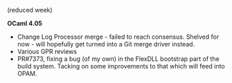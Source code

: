 (reduced week)

**OCaml 4.05**
- Change Log Processor merge - failed to reach consensus. Shelved for now - will hopefully get turned into a Git merge driver instead.
- Various GPR reviews
- PR#7373, fixing a bug (of my own) in the FlexDLL bootstrap part of the build system. Tacking on some improvements to that which will feed into OPAM.
